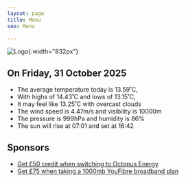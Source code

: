 ```yaml
---
layout: page
title: Menu
seo: Menu

---
```


![Logo](/images/logo.jpg){:width="832px"}

<!-- weather_marker starts -->
## On Friday, 31 October 2025

- The average temperature today is 13.59˚C,
- With highs of 14.43˚C and lows of 13.15˚C,
- It may feel like 13.25˚C with overcast clouds
- The wind speed is 4.47m/s and visibility is 10000m
- The pressure is 999hPa and humidity is 86%
- The sun will rise at 07:01 and set at 16:42

<!-- weather_marker ends -->

## Sponsors

- [Get £50 credit when switching to Octopus Energy](https://bit.ly/3oD1nnS)
- [Get £75 when taking a 1000mb YouFibre broadband plan](https://aklam.io/91zWhU?)
